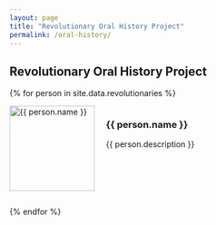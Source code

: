 ```yaml
---
layout: page
title: "Revolutionary Oral History Project"
permalink: /oral-history/
---
```


## Revolutionary Oral History Project

{% for person in site.data.revolutionaries %}
<div style="display: flex; margin-bottom: 2em;">
  <img src="{{ person.photo | relative_url }}" alt="{{ person.name }}" style="width: 150px; height: auto; margin-right: 20px;">
  <div>
    <h3>{{ person.name }}</h3>
    <p>{{ person.description }}</p>
  </div>
</div>
{% endfor %}
